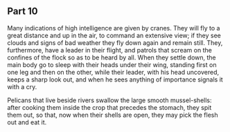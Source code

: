 ## Part 10

Many indications of high intelligence are given by cranes.
They will fly to a great distance and up in the air, to command an extensive view; if they see clouds and signs of bad weather they fly down again and remain still.
They, furthermore, have a leader in their flight, and patrols that scream on the confines of the flock so as to be heard by all.
When they settle down, the main body go to sleep with their heads under their wing, standing first on one leg and then on the other, while their leader, with his head uncovered, keeps a sharp look out, and when he sees anything of importance signals it with a cry.

Pelicans that live beside rivers swallow the large smooth mussel-shells: after cooking them inside the crop that precedes the stomach, they spit them out, so that, now when their shells are open, they may pick the flesh out and eat it.

